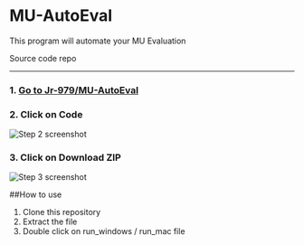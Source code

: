 # MU-AutoEval
This program will automate your MU Evaluation

Source code repo

***

### 1. [Go to Jr-979/MU-AutoEval](https://github.com/Jr-979/MU-AutoEval)


### 2. Click on  Code
![Step 2 screenshot](https://images.tango.us/workflows/02768f1c-ee6e-4c06-b5b4-e7e7027a8d47/steps/58330b44-8b81-43e1-bd6c-e9a5d24d14ed/cf9b664d-77d0-493b-9f1c-e434f2fda812.png?crop=focalpoint&fit=crop&fp-x=0.6840&fp-y=0.3292&fp-z=2.8009&w=1200&mark-w=0.2&mark-pad=0&mark64=aHR0cHM6Ly9pbWFnZXMudGFuZ28udXMvc3RhdGljL21hZGUtd2l0aC10YW5nby13YXRlcm1hcmsucG5n&ar=1280%3A644)


### 3. Click on Download ZIP
![Step 3 screenshot](https://images.tango.us/workflows/02768f1c-ee6e-4c06-b5b4-e7e7027a8d47/steps/bfe22258-799d-4b9b-9dff-d2929049e14e/012cea15-8a1b-40b4-a6b7-6bf8c8b27eef.png?crop=focalpoint&fit=crop&fp-x=0.5687&fp-y=0.8222&fp-z=1.7415&w=1200&mark-w=0.2&mark-pad=0&mark64=aHR0cHM6Ly9pbWFnZXMudGFuZ28udXMvc3RhdGljL21hZGUtd2l0aC10YW5nby13YXRlcm1hcmsucG5n&ar=1280%3A644)



##How to use
1. Clone this repository
2. Extract the file
3. Double click on run_windows / run_mac file